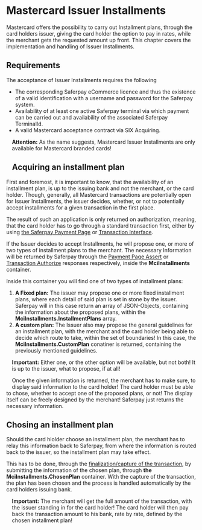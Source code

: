 # Mastercard Issuer Installments

Mastercard offers the possibility to carry out Installment plans, through the card holders issuer, giving the card holder the option to pay in rates, while the merchant gets the requested amount up front.
This chapter covers the implementation and handling of Issuer Installments.

## <a name="mcii-requirement"></a> Requirements

The acceptance of Issuer Installments requires the following

* The corresponding Saferpay eCommerce licence and thus the existence of a valid identification with a username and password for the Saferpay system.
* Availability of at least one active Saferpay terminal via which payment can be carried out and availability of the associated Saferpay TerminalId.
* A valid Mastercard acceptance contract via SIX Acquiring.


<div class="warning">
  <span class="glyphicon glyphicon-exclamation-sign" style="color: rgb(240, 169, 43);font-size: 55px;height: 75px;float: left;margin-right: 15px;margin-top: 0px;"></span>
  <p><strong>Attention:</strong> As the name suggests, Mastercard Issuer Installments are only available for Mastercard branded cards!</p>
</div>

## <a name="mcii-acqplan"></a> Acquiring an installment plan

First and foremost, it is important to know, that the availability of an installment plan, is up to the issuing bank and not the merchant, or the card holder.
Though, generally, all Mastercard transactions are potentially open for Issuer Installments, the issuer decides, whether, or not to potentially accept installments for a given transaction in the first place.

The result of such an application is only returned on authorization, meaning, that the card holder has to go through a standard transaction first, either by using <a href="Integration_PP.html">the Saferpay Payment Page</a> or <a href="Integration_trx.html">Transaction Interface</a>.

If the Issuer decides to accept Installments, he will propose one, or more of two types of installment plans to the merchant. The necessary Information will be returned by Saferpay through the <a href="https://saferpay.github.io/jsonapi/#Payment_v1_PaymentPage_Assert">Payment Page Assert</a> or <a href="https://saferpay.github.io/jsonapi/#Payment_v1_Transaction_Authorize">Transaction Authorize</a> responses respectively, inside the <strong>MciInstallments</strong> container.

Inside this container you will find one of two types of installment plans:

1. <strong>A Fixed plan:</strong> The issuer may propose one or more fixed installment plans, where each detail of said plan is set in stone by the issuer. Saferpay will in this case return an array of JSON-Objects, containing the information about the proposed plans, within the <strong>MciInstallments.InstallmentPlans</strong> array.
2. <strong>A custom plan:</strong> The Issuer also may propose the general guidelines for an installment plan, with the merchant and the card holder being able to decide which route to take, within the set of boundaries! In this case, the <strong>MciInstallments.CustomPlan</strong> conatiner is returned, containing the previously mentioned guidelines.

<div class="info">
  <span class="glyphicon glyphicon-info-sign" style="color: rgb(110, 199, 215);font-size: 55px;height: 75px;float: left;margin-right: 15px;margin-top: 0px;"></span>
  <p>
    <strong>Important:</strong> Either one, or the other option will be available, but not both! It is up to the issuer, what to propose, if at all!
  </p>
</div>

Once the given information is returned, the merchant has to make sure, to display said information to the card holder!
The card holder must be able to chose, whether to accept one of the proposed plans, or not!
The display itself can be freely designed by the merchant! 
Saferpay just returns the necessary information.

## <a name="mcii-plan"></a> Chosing an installment plan

Should the card hiolder choose an installment plan, the merchant has to relay this information back to Saferpay, from where the information is routed back to the issuer, so the installment plan may take effect.

This has to be done, through the <a href="index.html#capture">finalization/capture of the transaction</a>, by submitting the information of the chosen plan, through <strong>the MciInstallments.ChosenPlan</strong> container. With the capture of the transaction, the plan has been chosen and the process is handled automatically by the card holders issuing bank.

<div class="info">
  <span class="glyphicon glyphicon-info-sign" style="color: rgb(110, 199, 215);font-size: 55px;height: 75px;float: left;margin-right: 15px;margin-top: 0px;"></span>
  <p>
    <strong>Important:</strong> The merchant will get the full amount of the transaction, with the issuer standing in for the card holder! The card holder will then pay back the transaction amount to his bank, rate by rate, defined by the chosen installment plan!
  </p>
</div>
